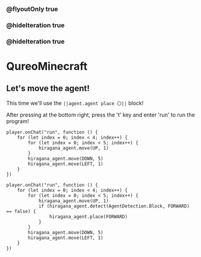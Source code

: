 ### @flyoutOnly true
### @hideIteration true
### @hideIteration true
# QureoMinecraft

## Let's move the agent!

This time we'll use the ``||agent.agent place 〇||`` block!

After pressing [](https://raw.githubusercontent.com/camp-minecraft/TechkidsCampTutorial/master/images/playbutton.png) at the bottom right, press the 't' key and enter 'run' to run the program!
```template
player.onChat("run", function () {
    for (let index = 0; index < 4; index++) {
        for (let index = 0; index < 5; index++) {
            hiragana_agent.move(UP, 1)
        }
        hiragana_agent.move(DOWN, 5)
        hiragana_agent.move(LEFT, 1)
    }
})
```
```ghost
player.onChat("run", function () {
    for (let index = 0; index < 4; index++) {
        for (let index = 0; index < 5; index++) {
            hiragana_agent.move(UP, 1)
            if (hiragana_agent.detect(AgentDetection.Block, FORWARD) == false) {
                hiragana_agent.place(FORWARD)
            }
        }
        hiragana_agent.move(DOWN, 5)
        hiragana_agent.move(LEFT, 1)
    }
})
```